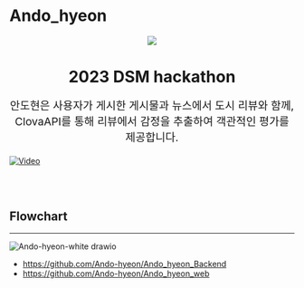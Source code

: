 # Ando_hyeon



<p align="center"><img src=https://github.com/Ando-hyeon/.github/assets/59428479/b57fee74-65c5-4604-8dc7-437fb229a510></p>
<h1 align="center">
2023 DSM hackathon
</h1>

<p align="center" style="font-size: 1.2rem;"> 
  안도현은 사용자가 게시한 게시물과 뉴스에서 도시 리뷰와 함께, ClovaAPI를 통해 리뷰에서 감정을 추출하여 객관적인 평가를 제공합니다.
</p>


[![Video](https://github-production-user-asset-6210df.s3.amazonaws.com/59428479/263869830-2fc8592b-1a07-4b67-aa13-acb661d470e0.png)](https://youtu.be/7oLZWGH7E4o)

<br>
<br>

<div>
  
## Flowchart
---
![Ando-hyeon-white drawio](https://github.com/Ando-hyeon/Ando_hyeon_Backend/assets/59428479/86bb0708-9337-48d3-9e8f-8d3709e01d32)

- https://github.com/Ando-hyeon/Ando_hyeon_Backend
- https://github.com/Ando-hyeon/Ando_hyeon_web
